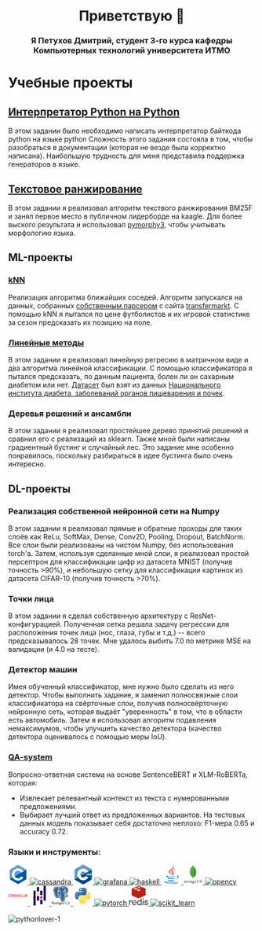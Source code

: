 <h1 align="center">Приветствую 👋</h1>
<h3 align="center">Я Петухов Дмитрий, студент 3-го курса кафедры Компьютерных технологий университета ИТМО</h3>

# Учебные проекты

## [Интерпретатор Python на Python](https://github.com/Pythonlover-1/python-vm)
В этом задании было необходимо написать интерпретатор байткода python на языке python
Сложность этого задания состояла в том, чтобы разобраться в документации (которая не везде была корректно написана). Наибольшую трудность для меня представила поддержка генераторов в языке.

## [Текстовое ранжирование](https://github.com/Pythonlover-1/text-ranking)
В этом задании я реализовал алгоритм текствого ранжирования BM25F и занял первое место в публичном лидерборде на kaagle. Для более выского результата и использовал [pymorphy3](https://pypi.org/project/pymorphy3/), чтобы учитывать морфологию языка.

## ML-проекты
### [kNN](https://github.com/Pythonlover-1/kNN-implementation)
Реализация алгоритма ближайших соседей. Алгоритм запускался на данных, собранных [собственным парсером](https://github.com/Pythonlover-1/transfermarkt-parser) с сайта [transfermarkt](https://www.transfermarkt.com). С помощью kNN я пытался по цене футболистов и их игровой статистике за сезон предсказать их позицию на поле. 

### [Линейные методы](https://github.com/Pythonlover-1/linear-methods)
В этом задании я реализовал линейную регресию в матричном виде и два алгоритма линейной классификации. С помощью классификатора я пытался предсказать, по данным пациента, болен ли он сахарным диабетом или нет. [Датасет](https://www.kaggle.com/datasets/mathchi/diabetes-data-set) был взят из данных [Национального института диабета, заболеваний органов пищеварения и почек](http://niddk.nih.gov).

### Деревья решений и ансамбли
В этом задании я реализовал простейшее дерево принятий решений и сравнил его с реализаций из sklearn. Также мной были написаны градиентный бустинг и случайный лес. Это задание мне особенно понравилось, поскольку разбираться в идее бустинга было очень интересно.

## DL-проекты

### Реализация собственной нейронной сети на Numpy
В этом задании я реализовал прямые и обратные проходы для таких слоёв как ReLu, SoftMax, Dense, Conv2D, Pooling, Dropout, BatchNorm. Все слои были реализованы на чистом Numpy, без использования torch'а. Затем, используя сделанные мной слои, я реализовал простой персептрон для классификации цифр из датасета MNIST (получив точность >90%), и небольшую сетку для классификации картинок из датасета CIFAR-10 (получив точность >70%).

### Точки лица
В этом задании я сделал собственную архитектуру с ResNet-конфигурацией. Полученная сетка решала задачу регрессии для расположения точек лица (нос, глаза, губы и т.д.) -- всего предсказывалось 28 точек. Мне удалось выбить 7.0 по метрике MSE на валидации (и 4.0 на тесте).

### Детектор машин
Имея обученный классификатор, мне нужно было сделать из него детектор. Чтобы выполнить задание, я заменил полносвязные слои классификатора на свёрточные слои, получив полносвёрточную нейронную сеть, которая выдаёт "уверенность" в том, что в области есть автомобиль. Затем я использовал алгоритм подавления немаксимумов, чтобы улучшить качество детектора (качество детектора оценивалось с помощью меры IoU).

### [QA-system](https://github.com/Pythonlover-1/QA-system)
Вопросно-ответная система на основе SentenceBERT и XLM-RoBERTa, которая:
 * Извлекает релевантный контекст из текста с нумерованными предложениями.
 * Выбирает лучший ответ из предложенных вариантов.
На тестовых данных модель показывает себя достаточно неплохо: F1-мера 0.65 и accuracy 0.72.

<h3 align="left">Языки и инструменты:</h3>
<p align="left"> <a href="https://www.cprogramming.com/" target="_blank" rel="noreferrer"> <img src="https://raw.githubusercontent.com/devicons/devicon/master/icons/c/c-original.svg" alt="c" width="40" height="40"/> </a> <a href="https://cassandra.apache.org/" target="_blank" rel="noreferrer"> <img src="https://www.vectorlogo.zone/logos/apache_cassandra/apache_cassandra-icon.svg" alt="cassandra" width="40" height="40"/> </a> <a href="https://www.w3schools.com/cpp/" target="_blank" rel="noreferrer"> <img src="https://raw.githubusercontent.com/devicons/devicon/master/icons/cplusplus/cplusplus-original.svg" alt="cplusplus" width="40" height="40"/> </a> <a href="https://grafana.com" target="_blank" rel="noreferrer"> <img src="https://www.vectorlogo.zone/logos/grafana/grafana-icon.svg" alt="grafana" width="40" height="40"/> </a> <a href="https://www.haskell.org/" target="_blank" rel="noreferrer"> <img src="https://upload.wikimedia.org/wikipedia/commons/1/1c/Haskell-Logo.svg" alt="haskell" width="40" height="40"/> </a> <a href="https://www.java.com" target="_blank" rel="noreferrer"> <img src="https://raw.githubusercontent.com/devicons/devicon/master/icons/java/java-original.svg" alt="java" width="40" height="40"/> </a> <a href="https://www.mongodb.com/" target="_blank" rel="noreferrer"> <img src="https://raw.githubusercontent.com/devicons/devicon/master/icons/mongodb/mongodb-original-wordmark.svg" alt="mongodb" width="40" height="40"/> </a> <a href="https://opencv.org/" target="_blank" rel="noreferrer"> <img src="https://www.vectorlogo.zone/logos/opencv/opencv-icon.svg" alt="opencv" width="40" height="40"/> </a> <a href="https://www.oracle.com/" target="_blank" rel="noreferrer"> <img src="https://raw.githubusercontent.com/devicons/devicon/master/icons/oracle/oracle-original.svg" alt="oracle" width="40" height="40"/> </a> <a href="https://pandas.pydata.org/" target="_blank" rel="noreferrer"> <img src="https://raw.githubusercontent.com/devicons/devicon/2ae2a900d2f041da66e950e4d48052658d850630/icons/pandas/pandas-original.svg" alt="pandas" width="40" height="40"/> </a> <a href="https://www.postgresql.org" target="_blank" rel="noreferrer"> <img src="https://raw.githubusercontent.com/devicons/devicon/master/icons/postgresql/postgresql-original-wordmark.svg" alt="postgresql" width="40" height="40"/> </a> <a href="https://www.python.org" target="_blank" rel="noreferrer"> <img src="https://raw.githubusercontent.com/devicons/devicon/master/icons/python/python-original.svg" alt="python" width="40" height="40"/> </a> <a href="https://pytorch.org/" target="_blank" rel="noreferrer"> <img src="https://www.vectorlogo.zone/logos/pytorch/pytorch-icon.svg" alt="pytorch" width="40" height="40"/> </a> <a href="https://redis.io" target="_blank" rel="noreferrer"> <img src="https://raw.githubusercontent.com/devicons/devicon/master/icons/redis/redis-original-wordmark.svg" alt="redis" width="40" height="40"/> </a> <a href="https://scikit-learn.org/" target="_blank" rel="noreferrer"> <img src="https://upload.wikimedia.org/wikipedia/commons/0/05/Scikit_learn_logo_small.svg" alt="scikit_learn" width="40" height="40"/> </a> </p>

<p><img align="center" src="https://github-readme-stats.vercel.app/api/top-langs?username=pythonlover-1&show_icons=true&locale=en&layout=compact" alt="pythonlover-1" /></p>
